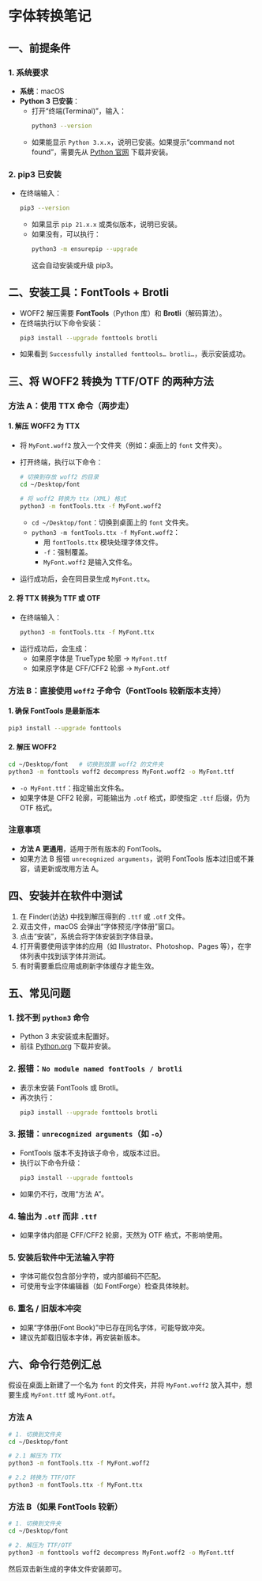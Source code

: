 # 字体转换笔记

## 一、前提条件

### 1. 系统要求
- **系统**：macOS
- **Python 3 已安装**：
  - 打开“终端(Terminal)”，输入：
    ```bash
    python3 --version
    ```
  - 如果能显示 `Python 3.x.x`，说明已安装。如果提示“command not found”，需要先从 [Python 官网](https://www.python.org/) 下载并安装。

### 2. pip3 已安装
- 在终端输入：
  ```bash
  pip3 --version
  ```
  - 如果显示 `pip 21.x.x` 或类似版本，说明已安装。
  - 如果没有，可以执行：
    ```bash
    python3 -m ensurepip --upgrade
    ```
    这会自动安装或升级 pip3。

## 二、安装工具：FontTools + Brotli

- WOFF2 解压需要 **FontTools**（Python 库）和 **Brotli**（解码算法）。
- 在终端执行以下命令安装：
  ```bash
  pip3 install --upgrade fonttools brotli
  ```
- 如果看到 `Successfully installed fonttools… brotli…`，表示安装成功。

## 三、将 WOFF2 转换为 TTF/OTF 的两种方法

### 方法 A：使用 TTX 命令（两步走）

#### 1. 解压 WOFF2 为 TTX
- 将 `MyFont.woff2` 放入一个文件夹（例如：桌面上的 `font` 文件夹）。
- 打开终端，执行以下命令：
  ```bash
  # 切换到存放 woff2 的目录
  cd ~/Desktop/font

  # 将 woff2 转换为 ttx (XML) 格式
  python3 -m fontTools.ttx -f MyFont.woff2
  ```
  - `cd ~/Desktop/font`：切换到桌面上的 `font` 文件夹。
  - `python3 -m fontTools.ttx -f MyFont.woff2`：
    - 用 `fontTools.ttx` 模块处理字体文件。
    - `-f`：强制覆盖。
    - `MyFont.woff2` 是输入文件名。

- 运行成功后，会在同目录生成 `MyFont.ttx`。

#### 2. 将 TTX 转换为 TTF 或 OTF
- 在终端输入：
  ```bash
  python3 -m fontTools.ttx -f MyFont.ttx
  ```
- 运行成功后，会生成：
  - 如果原字体是 TrueType 轮廓 → `MyFont.ttf`
  - 如果原字体是 CFF/CFF2 轮廓 → `MyFont.otf`

### 方法 B：直接使用 `woff2` 子命令（FontTools 较新版本支持）

#### 1. 确保 FontTools 是最新版本
```bash
pip3 install --upgrade fonttools
```

#### 2. 解压 WOFF2
```bash
cd ~/Desktop/font   # 切换到放置 woff2 的文件夹
python3 -m fonttools woff2 decompress MyFont.woff2 -o MyFont.ttf
```
- `-o MyFont.ttf`：指定输出文件名。
- 如果字体是 CFF2 轮廓，可能输出为 `.otf` 格式，即使指定 `.ttf` 后缀，仍为 OTF 格式。

### 注意事项
- **方法 A 更通用**，适用于所有版本的 FontTools。
- 如果方法 B 报错 `unrecognized arguments`，说明 FontTools 版本过旧或不兼容，请更新或改用方法 A。

## 四、安装并在软件中测试

1. 在 Finder(访达) 中找到解压得到的 `.ttf` 或 `.otf` 文件。
2. 双击文件，macOS 会弹出“字体预览/字体册”窗口。
3. 点击“安装”，系统会将字体安装到字体目录。
4. 打开需要使用该字体的应用（如 Illustrator、Photoshop、Pages 等），在字体列表中找到该字体并测试。
5. 有时需要重启应用或刷新字体缓存才能生效。

## 五、常见问题

### 1. 找不到 `python3` 命令
- Python 3 未安装或未配置好。
- 前往 [Python.org](https://www.python.org/) 下载并安装。

### 2. 报错：`No module named fontTools / brotli`
- 表示未安装 FontTools 或 Brotli。
- 再次执行：
  ```bash
  pip3 install --upgrade fonttools brotli
  ```

### 3. 报错：`unrecognized arguments`（如 `-o`）
- FontTools 版本不支持该子命令，或版本过旧。
- 执行以下命令升级：
  ```bash
  pip3 install --upgrade fonttools
  ```
- 如果仍不行，改用“方法 A”。

### 4. 输出为 `.otf` 而非 `.ttf`
- 如果字体内部是 CFF/CFF2 轮廓，天然为 OTF 格式，不影响使用。

### 5. 安装后软件中无法输入字符
- 字体可能仅包含部分字符，或内部编码不匹配。
- 可使用专业字体编辑器（如 FontForge）检查具体映射。

### 6. 重名 / 旧版本冲突
- 如果“字体册(Font Book)”中已存在同名字体，可能导致冲突。
- 建议先卸载旧版本字体，再安装新版本。

## 六、命令行范例汇总

假设在桌面上新建了一个名为 `font` 的文件夹，并将 `MyFont.woff2` 放入其中，想要生成 `MyFont.ttf` 或 `MyFont.otf`。

### 方法 A
```bash
# 1. 切换到文件夹
cd ~/Desktop/font

# 2.1 解压为 TTX
python3 -m fontTools.ttx -f MyFont.woff2

# 2.2 转换为 TTF/OTF
python3 -m fontTools.ttx -f MyFont.ttx
```

### 方法 B（如果 FontTools 较新）
```bash
# 1. 切换到文件夹
cd ~/Desktop/font

# 2. 解压为 TTF/OTF
python3 -m fonttools woff2 decompress MyFont.woff2 -o MyFont.ttf
```

然后双击新生成的字体文件安装即可。
